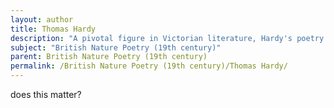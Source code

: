```yaml
---
layout: author
title: Thomas Hardy
description: "A pivotal figure in Victorian literature, Hardy's poetry often reflects the influence of nature on human life. Works like 'The Darkling Thrush' depict the landscape's changing mood and its emotional resonance with human experiences."
subject: "British Nature Poetry (19th century)"
parent: British Nature Poetry (19th century)
permalink: /British Nature Poetry (19th century)/Thomas Hardy/
---
```


does this matter?
